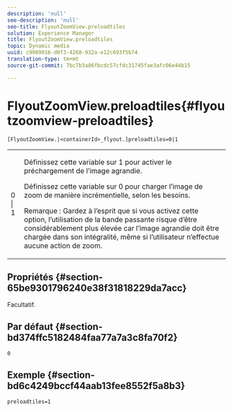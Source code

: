 ```yaml
---
description: 'null'
seo-description: 'null'
seo-title: FlyoutZoomView.preloadtiles
solution: Experience Manager
title: FlyoutZoomView.preloadtiles
topic: Dynamic media
uuid: c9989916-d0f3-4268-932a-e12c693f5b74
translation-type: tm+mt
source-git-commit: 7bc7b3a86fbcdc57cfdc31745fae3afc06e44b15

---
```



# FlyoutZoomView.preloadtiles{#flyoutzoomview-preloadtiles}

`[FlyoutZoomView.|<containerId>_flyout.]preloadtiles=0|1`

<table id="table_E314540D347D47699C04EB80D20C0721"> 
 <tbody> 
  <tr> 
   <td colname="col1"> <p> <span class="codeph"> 0 | 1</span> </p> </td> 
   <td colname="col2"> <p> Définissez cette variable sur <span class="codeph"> 1</span> pour activer le préchargement de l’image agrandie. </p> <p>Définissez cette variable sur <span class="codeph"> 0</span> pour charger l’image de zoom de manière incrémentielle, selon les besoins. </p> <p> <p>Remarque :  Gardez à l’esprit que si vous activez cette option, l’utilisation de la bande passante risque d’être considérablement plus élevée car l’image agrandie doit être chargée dans son intégralité, même si l’utilisateur n’effectue aucune action de zoom. </p> </p> </td> 
  </tr> 
 </tbody> 
</table>

## Propriétés {#section-65be9301796240e38f31818229da7acc}

Facultatif.

## Par défaut {#section-bd374ffc5182484faa77a7a3c8fa70f2}

`0`

## Exemple {#section-bd6c4249bccf44aab13fee8552f5a8b3}

`preloadtiles=1`
